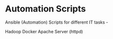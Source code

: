 # Automation Scripts
Ansible (Automation) Scripts for different IT tasks -

 Hadoop
 Docker
 Apache Server (httpd)
 
